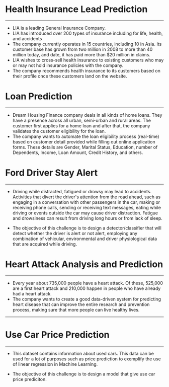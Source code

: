 <a name = Section1></a>
# **Health Insurance Lead Prediction**
---
- LIA is a leading General Insurance Company.
- LIA has introduced over 200 types of insurance including for life, health, and accidents
- The company currently operates in 15 countries, including 10 in Asia. Its customer base has grown from two million in 2008 to more than 40 million today, and date, it has paid more than $20 million in claims.
- LIA wishes to cross-sell health insurance to existing customers who may or may not hold insurance policies with the company.
- The company recommends health insurance to its customers based on their profile once these customers land on the website.


<a name = Section2></a>
# **Loan Prediction**
---
- Dream Housing Finance company deals in all kinds of home loans. They have a presence across all urban, semi-urban and rural areas. The customer first applies for a home loan and after that, the company validates the customer eligibility for the loan.
- The company wants to automate the loan eligibility process (real-time) based on customer detail provided while filling out online application forms. These details are Gender, Marital Status, Education, number of Dependents, Income, Loan Amount, Credit History, and others.


<a name = Section3></a>
# **Ford Driver Stay Alert**
---
- Driving while distracted, fatigued or drowsy may lead to accidents. Activities that divert the driver's attention from the road ahead, such as engaging in a conversation with other passengers in the car, making or receiving phone calls, sending or receiving text messages, eating while driving or events outside the car may cause driver distraction. Fatigue and drowsiness can result from driving long hours or from lack of sleep.

- The objective of this challenge is to design a detector/classifier that will detect whether the driver is alert or not alert, employing any combination of vehicular, environmental and driver physiological data that are acquired while driving.


<a name = Section4></a>
# **Heart Attack Analysis and Prediction**
---
- Every year about 735,000 people have a heart attack. Of these, 525,000 are a first heart attack and 210,000 happen in people who have already had a heart attack.
- The company wants to create a good data-driven system for predicting heart disease that can improve the entire research and prevention process, making sure that more people can live healthy lives.



---
<a name = Section5></a>
# **Use Car Price Prediction**
---
- This dataset contains information about used cars. This data can be used for a lot of purposes such as price prediction to exemplify the use of linear regression in Machine Learning.

- The objective of this challenge is to design a model that give use car price prediciton.
